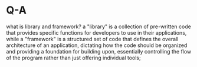 # Q-A
what is library and framework?
a "library" is a collection of pre-written code that provides specific functions for developers to use in their applications, while a "framework" is a structured set of code that defines the overall architecture of an application, dictating how the code should be organized and providing a foundation for building upon, essentially controlling the flow of the program rather than just offering individual tools;
